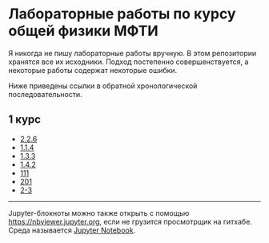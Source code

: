 # Лабораторные работы по курсу общей физики МФТИ

Я никогда не пишу лабораторные работы вручную. В этом репозитории хранятся все их исходники. Подход постепенно совершенствуется, а некоторые работы содержат некоторые ошибки.

Ниже приведены ссылки в обратной хронологической последовательности.

## 1 курс
- [2.2.6](./1st-year/Lab%202.2.6)
- [1.1.4](./1st-year/Lab%201.1.4)
- [1.3.3](./1st-year/Lab%201.3.3)
- [1.4.2](./1st-year/Lab%201.4.2)
- [111](./1st-year/Lab%20111)
- [201](./1st-year/Lab%20201)
- [2-3](./1st-year/Lab%202-3)

--------------------------------

Jupyter-блокноты можно также открыть с помощью https://nbviewer.jupyter.org, если не грузится просмотрщик на гитхабе. Среда называется [Jupyter Notebook](https://jupyter.org/).
